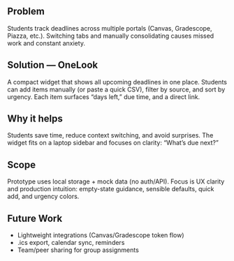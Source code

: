 ## Problem
Students track deadlines across multiple portals (Canvas, Gradescope, Piazza, etc.). Switching tabs and manually consolidating causes missed work and constant anxiety.

## Solution — OneLook
A compact widget that shows all upcoming deadlines in one place. Students can add items manually (or paste a quick CSV), filter by source, and sort by urgency. Each item surfaces “days left,” due time, and a direct link.

## Why it helps
Students save time, reduce context switching, and avoid surprises. The widget fits on a laptop sidebar and focuses on clarity: “What’s due next?”

## Scope
Prototype uses local storage + mock data (no auth/API). Focus is UX clarity and production intuition: empty-state guidance, sensible defaults, quick add, and urgency colors.

## Future Work

- Lightweight integrations (Canvas/Gradescope token flow)
- .ics export, calendar sync, reminders
- Team/peer sharing for group assignments
